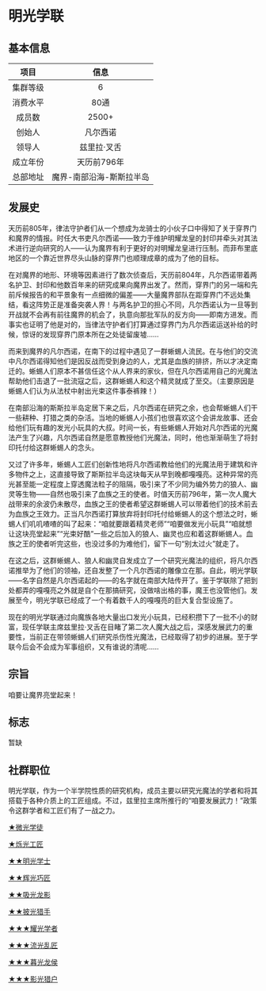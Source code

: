 # 明光学联

## 基本信息

项目|信息
:--:|:--:
集群等级|6
消费水平|80通
成员数|2500+
创始人|凡尔西诺
领导人|兹里拉·叉舌
成立年份|天历前796年
总部地址|魔界-南部沿海-斯斯拉半岛

## 发展史

天历前805年，律法守护者们从一个想成为龙骑士的小伙子口中得知了关于穿界门和魔界的情报。时任大书吏凡尔西诺——致力于维护明耀龙皇的封印并牵头对其法术进行逆向研究的人——认为魔界有利于更好的对明耀龙皇进行压制。而菲布里底地区的一个靠近世界尽头山脉的穿界门也顺理成章的成为了他的目标。

在对魔界的地形、环境等因素进行了数次侦查后，天历前804年，凡尔西诺带着两名护卫、封印和他数百年来的研究成果向魔界出发了。然而，穿界门的另一端和先前斥候报告的和平景象有一点细微的偏差——大量魔界部队在距穿界门不远处集结，看这阵势正是准备突袭人界！与两名护卫的担心不同，凡尔西诺认为一旦等到开战就不会再有前往魔界的机会了，执意向那批军队的反方向——即南方进发。而事实也证明了他是对的，当律法守护者们打算通过穿界门为凡尔西诺运送补给的时候，惊讶的发现穿界门原本所在之处徒留废墟……

而来到魔界的凡尔西诺，在南下的过程中遇见了一群蜥蜴人流民。在与他们的交流中凡尔西诺得知他们是因反战而受到身边的人，尤其是血族的排挤，所以才决定南迁的。蜥蜴人们原本不甚信任这个从人界来的家伙，但在凡尔西诺用自己的光魔法帮助他们击退了一批流寇之后，这群蜥蜴人和这个精灵就成了至交。（主要原因是蜥蜴人们认为从法杖中射出光束这件事泰裤辣！）

在南部沿海的斯斯拉半岛定居下来之后，凡尔西诺在研究之余，也会帮蜥蜴人们干一些耕种、打猎之类的杂活。当地的蜥蜴人小孩们也很喜欢这个会讲龙故事、还会给他们玩有趣的发光小玩具的大叔。时间一长，有些蜥蜴人开始对凡尔西诺的光魔法产生了兴趣，凡尔西诺自然是愿意教授他们光魔法，同时，他也渐渐萌生了将封印托付给这群蜥蜴人的念头。

又过了许多年，蜥蜴人工匠们创新性地将凡尔西诺教给他们的光魔法用于建筑和许多物件之上，这直接导致了斯斯拉半岛这块每天从早到晚都嘎嘎亮。这种异常的亮光甚至能一定程度上穿透魔法粒子的阻隔，吸引来了不少同为编外势力的狼人、幽灵等生物——自然也吸引来了血族之王的使者。时值天历前796年，第一次人魔大战带来的余波仍未散尽，血族之王的使者希望这群蜥蜴人可以带着他们的技术前去为血族之王效力。正当凡尔西诺打算放弃将封印托付给蜥蜴人的这个想法之时，蜥蜴人们叽叽喳喳的叫了起来：“咱就要跟着精灵老师”“咱要做发光小玩具”“咱就想让这块亮堂起来”“光束好酷”一些之后加入的狼人、幽灵也应和着这群蜥蜴人。血族之王的使者听完这些，也没过多的为难他们，留下一句“别太过火”就走了。

在这之后，这群蜥蜴人、狼人和幽灵自发成立了一个研究光魔法的组织，将凡尔西诺推举为了他们的领袖，还自发整了一个凡尔西诺的雕像立在那。自此，明光学联——名字自然是凡尔西诺起的——的名字就在南部大陆传开了。鉴于学联除了把到处都弄的嘎嘎亮之外就是自个在那搞研究，没做啥出格的事，魔王也没管他们。发展至今，明光学联已经成了一个有着数千人的嘎嘎亮的巨大复合型设施了。

现在的明光学联通过向魔族各地大量出口发光小玩具，已经积攒下了一批不小的财富，现任学联主席兹里拉·叉舌在目睹了第二次人魔大战之后，深感发展武力的重要性，当前正在带领蜥蜴人们研究杀伤性光魔法，已经取得了初步的进展。至于学联今后会不会成为军事组织，又有谁说的清呢……

## 宗旨

咱要让魔界亮堂起来！

## 标志

暂缺

## 社群职位

明光学联，作为一个半学院性质的研究机构，成员主要以研究光魔法的学者和将其搭载于各种介质上的工匠组成。不过，兹里拉主席所推行的“咱要发展武力！”政策令这群学者和工匠们有了一战之力。

<a href="../lightApprentice" target="_blank">★微光学徒</a>

<a href="../lightArtisan" target="_blank">★烁光工匠</a>

<a href="../lightBachelor" target="_blank">★★明光学士</a>

<a href="../lightCraftsman" target="_blank">★★辉光巧匠</a>

<a href="../dragonShadow" target="_blank">★★吸光龙影</a>

<a href="../lighthuntsman" target="_blank">★★披光猎手</a>

<a href="../lightMaster" target="_blank">★★★耀光学者</a>

<a href="../lightArtist" target="_blank">★★★流光乱匠</a>

<a href="../dragoner" target="_blank">★★★暮光龙侯</a>

<a href="../lightmarksman" target="_blank">★★★影光猎户</a>